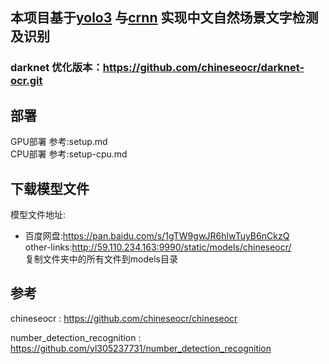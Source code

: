 ## 本项目基于[yolo3](https://github.com/pjreddie/darknet.git) 与[crnn](https://github.com/meijieru/crnn.pytorch.git)  实现中文自然场景文字检测及识别

###  darknet 优化版本：https://github.com/chineseocr/darknet-ocr.git 


## 部署

GPU部署 参考:setup.md     
CPU部署 参考:setup-cpu.md   



## 下载模型文件   
模型文件地址:
* 百度网盘:https://pan.baidu.com/s/1gTW9gwJR6hlwTuyB6nCkzQ     
other-links:http://59.110.234.163:9990/static/models/chineseocr/        
复制文件夹中的所有文件到models目录
   


## 参考

chineseocr : https://github.com/chineseocr/chineseocr

number_detection_recognition : https://github.com/yl305237731/number_detection_recognition


